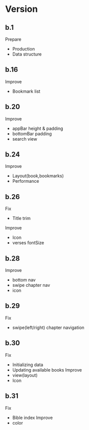 # Version

## b.1

Prepare

- Production
- Data structure

## b.16

Improve

- Bookmark list

## b.20

Improve

- appBar height & padding
- bottomBar padding
- search view

## b.24

Improve

- Layout(book,bookmarks)
- Performance

## b.26

Fix

- Title trim

Improve

- Icon
- verses fontSize

## b.28

Improve

- bottom nav
- swipe chapter nav
- icon

## b.29

Fix

- swipe(left/right) chapter navigation

## b.30

Fix

- Initializing data
- Updating available books
Improve
- view(layout)
- Icon

## b.31

Fix

- Bible index
Improve
- color
